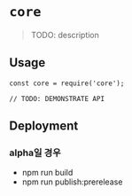 # `core`

> TODO: description

## Usage

```
const core = require('core');

// TODO: DEMONSTRATE API
```

## Deployment

### alpha일 경우

- npm run build
- npm run publish:prerelease

